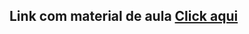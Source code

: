 ## Link com material de aula <a href="https://sites.google.com/site/proflincolnmachado/sistemas-digitais/material?authuser=0">Click aqui</a>


